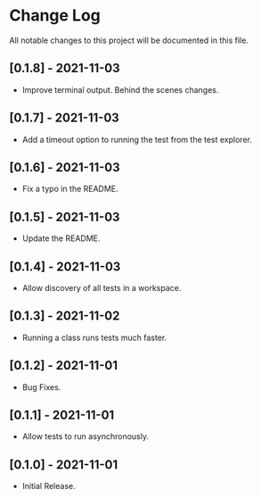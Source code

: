 # Change Log

All notable changes to this project will be documented in this file.

## [0.1.8] - 2021-11-03

- Improve terminal output. Behind the scenes changes.

## [0.1.7] - 2021-11-03

- Add a timeout option to running the test from the test explorer.

## [0.1.6] - 2021-11-03

- Fix a typo in the README.

## [0.1.5] - 2021-11-03

- Update the README.

## [0.1.4] - 2021-11-03

- Allow discovery of all tests in a workspace.

## [0.1.3] - 2021-11-02

- Running a class runs tests much faster.

## [0.1.2] - 2021-11-01

- Bug Fixes.

## [0.1.1] - 2021-11-01

- Allow tests to run asynchronously.

## [0.1.0] - 2021-11-01

- Initial Release.
